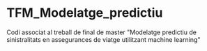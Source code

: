 # TFM_Modelatge_predictiu
Codi associat al treball de final de master "Modelatge predictiu de sinistralitats en assegurances de viatge utilitzant machine learning"
